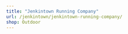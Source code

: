 ```yaml
---
title: "Jenkintown Running Company"
url: /jenkintown/jenkintown-running-company/
shop: Outdoor
---
```

